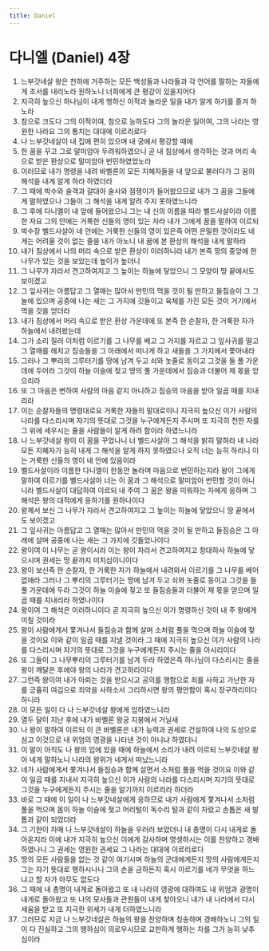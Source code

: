 ```yaml
---
title: Daniel
---
```


# 다니엘 (Daniel) 4장
1. 느부갓네살 왕은 천하에 거주하는 모든 백성들과 나라들과 각 언어를 말하는 자들에게 조서를 내리노라 원하노니 너희에게 큰 평강이 있을지어다
1. 지극히 높으신 하나님이 내게 행하신 이적과 놀라운 일을 내가 알게 하기를 즐겨 하노라
1. 참으로 크도다 그의 이적이여, 참으로 능하도다 그의 놀라운 일이여, 그의 나라는 영원한 나라요 그의 통치는 대대에 이르리로다
1. 나 느부갓네살이 내 집에 편히 있으며 내 궁에서 평강할 때에
1. 한 꿈을 꾸고 그로 말미암아 두려워하였으니 곧 내 침상에서 생각하는 것과 머리 속으로 받은 환상으로 말미암아 번민하였었노라
1. 이러므로 내가 명령을 내려 바벨론의 모든 지혜자들을 내 앞으로 불러다가 그 꿈의 해석을 내게 알게 하라 하였더라
1. 그 때에 박수와 술객과 갈대아 술사와 점쟁이가 들어왔으므로 내가 그 꿈을 그들에게 말하였으나 그들이 그 해석을 내게 알려 주지 못하였느니라
1. 그 후에 다니엘이 내 앞에 들어왔으니 그는 내 신의 이름을 따라 벨드사살이라 이름한 자요 그의 안에는 거룩한 신들의 영이 있는 자라 내가 그에게 꿈을 말하여 이르되
1. 박수장 벨드사살아 네 안에는 거룩한 신들의 영이 있은즉 어떤 은밀한 것이라도 네게는 어려울 것이 없는 줄을 내가 아노니 내 꿈에 본 환상의 해석을 내게 말하라
1. 내가 침상에서 나의 머리 속으로 받은 환상이 이러하니라 내가 본즉 땅의 중앙에 한 나무가 있는 것을 보았는데 높이가 높더니
1. 그 나무가 자라서 견고하여지고 그 높이는 하늘에 닿았으니 그 모양이 땅 끝에서도 보이겠고
1. 그 잎사귀는 아름답고 그 열매는 많아서 만민의 먹을 것이 될 만하고 들짐승이 그 그늘에 있으며 공중에 나는 새는 그 가지에 깃들이고 육체를 가진 모든 것이 거기에서 먹을 것을 얻더라
1. 내가 침상에서 머리 속으로 받은 환상 가운데에 또 본즉 한 순찰자, 한 거룩한 자가 하늘에서 내려왔는데
1. 그가 소리 질러 이처럼 이르기를 그 나무를 베고 그 가지를 자르고 그 잎사귀를 떨고 그 열매를 헤치고 짐승들을 그 아래에서 떠나게 하고 새들을 그 가지에서 쫓아내라
1. 그러나 그 뿌리의 그루터기를 땅에 남겨 두고 쇠와 놋줄로 동이고 그것을 들 풀 가운데에 두어라 그것이 하늘 이슬에 젖고 땅의 풀 가운데에서 짐승과 더불어 제 몫을 얻으리라
1. 또 그 마음은 변하여 사람의 마음 같지 아니하고 짐승의 마음을 받아 일곱 때를 지내리라
1. 이는 순찰자들의 명령대로요 거룩한 자들의 말대로이니 지극히 높으신 이가 사람의 나라를 다스리시며 자기의 뜻대로 그것을 누구에게든지 주시며 또 지극히 천한 자를 그 위에 세우시는 줄을 사람들이 알게 하려 함이라 하였느니라
1. 나 느부갓네살 왕이 이 꿈을 꾸었나니 너 벨드사살아 그 해석을 밝히 말하라 내 나라 모든 지혜자가 능히 내게 그 해석을 알게 하지 못하였으나 오직 너는 능히 하리니 이는 거룩한 신들의 영이 네 안에 있음이라
1. 벨드사살이라 이름한 다니엘이 한동안 놀라며 마음으로 번민하는지라 왕이 그에게 말하여 이르기를 벨드사살아 너는 이 꿈과 그 해석으로 말미암아 번민할 것이 아니니라 벨드사살이 대답하여 이르되 내 주여 그 꿈은 왕을 미워하는 자에게 응하며 그 해석은 왕의 대적에게 응하기를 원하나이다
1. 왕께서 보신 그 나무가 자라서 견고하여지고 그 높이는 하늘에 닿았으니 땅 끝에서도 보이겠고
1. 그 잎사귀는 아름답고 그 열매는 많아서 만민의 먹을 것이 될 만하고 들짐승은 그 아래에 살며 공중에 나는 새는 그 가지에 깃들었나이다
1. 왕이여 이 나무는 곧 왕이시라 이는 왕이 자라서 견고하여지고 창대하사 하늘에 닿으시며 권세는 땅 끝까지 미치심이니이다
1. 왕이 보신즉 한 순찰자, 한 거룩한 자가 하늘에서 내려와서 이르기를 그 나무를 베어 없애라 그러나 그 뿌리의 그루터기는 땅에 남겨 두고 쇠와 놋줄로 동이고 그것을 들 풀 가운데에 두라 그것이 하늘 이슬에 젖고 또 들짐승들과 더불어 제 몫을 얻으며 일곱 때를 지내리라 하였나이다
1. 왕이여 그 해석은 이러하니이다 곧 지극히 높으신 이가 명령하신 것이 내 주 왕에게 미칠 것이라
1. 왕이 사람에게서 쫓겨나서 들짐승과 함께 살며 소처럼 풀을 먹으며 하늘 이슬에 젖을 것이요 이와 같이 일곱 때를 지낼 것이라 그 때에 지극히 높으신 이가 사람의 나라를 다스리시며 자기의 뜻대로 그것을 누구에게든지 주시는 줄을 아시리이다
1. 또 그들이 그 나무뿌리의 그루터기를 남겨 두라 하였은즉 하나님이 다스리시는 줄을 왕이 깨달은 후에야 왕의 나라가 견고하리이다
1. 그런즉 왕이여 내가 아뢰는 것을 받으시고 공의를 행함으로 죄를 사하고 가난한 자를 긍휼히 여김으로 죄악을 사하소서 그리하시면 왕의 평안함이 혹시 장구하리이다 하니라
1. 이 모든 일이 다 나 느부갓네살 왕에게 임하였느니라
1. 열두 달이 지난 후에 내가 바벨론 왕궁 지붕에서 거닐새
1. 나 왕이 말하여 이르되 이 큰 바벨론은 내가 능력과 권세로 건설하여 나의 도성으로 삼고 이것으로 내 위엄의 영광을 나타낸 것이 아니냐 하였더니
1. 이 말이 아직도 나 왕의 입에 있을 때에 하늘에서 소리가 내려 이르되 느부갓네살 왕아 네게 말하노니 나라의 왕위가 네게서 떠났느니라
1. 네가 사람에게서 쫓겨나서 들짐승과 함께 살면서 소처럼 풀을 먹을 것이요 이와 같이 일곱 때를 지내서 지극히 높으신 이가 사람의 나라를 다스리시며 자기의 뜻대로 그것을 누구에게든지 주시는 줄을 알기까지 이르리라 하더라
1. 바로 그 때에 이 일이 나 느부갓네살에게 응하므로 내가 사람에게 쫓겨나서 소처럼 풀을 먹으며 몸이 하늘 이슬에 젖고 머리털이 독수리 털과 같이 자랐고 손톱은 새 발톱과 같이 되었더라
1. 그 기한이 차매 나 느부갓네살이 하늘을 우러러 보았더니 내 총명이 다시 내게로 돌아온지라 이에 내가 지극히 높으신 이에게 감사하며 영생하시는 이를 찬양하고 경배하였나니 그 권세는 영원한 권세요 그 나라는 대대에 이르리로다
1. 땅의 모든 사람들을 없는 것 같이 여기시며 하늘의 군대에게든지 땅의 사람에게든지 그는 자기 뜻대로 행하시나니 그의 손을 금하든지 혹시 이르기를 네가 무엇을 하느냐고 할 자가 아무도 없도다
1. 그 때에 내 총명이 내게로 돌아왔고 또 내 나라의 영광에 대하여도 내 위엄과 광명이 내게로 돌아왔고 또 나의 모사들과 관원들이 내게 찾아오니 내가 내 나라에서 다시 세움을 받고 또 지극한 위세가 내게 더하였느니라
1. 그러므로 지금 나 느부갓네살은 하늘의 왕을 찬양하며 칭송하며 경배하노니 그의 일이 다 진실하고 그의 행하심이 의로우시므로 교만하게 행하는 자를 그가 능히 낮추심이라